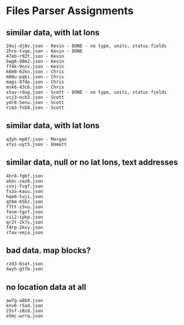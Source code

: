 # Files Parser Assignments

## similar data, with lat lons
```
24uj-dj8v.json - Kevin - DONE - no type, units, status fields
2hre-tvqe.json - Kevin - DONE
47eb-r92t.json - Kevin
bwg6-98m2.json - Kevin
f74k-9nzv.json - Kevin
k6m8-62kn.json - Chris
m88u-pqki.json - Chris
mags-97de.json - Chris
msk6-43c6.json - Chris
stav-rdug.json - Scott - DONE - no type, units, status fields
vcj3-ncb3.json - Scott
ydr8-5enu.json - Scott
rcm3-fn58.json - Scott
```

## similar data, with lat lons
```
q3yh-mp87.json - Morgan
xfyi-uyt5.json - Emmett
```
## similar data, null or no lat lons, text addresses
```
4hr8-fgbf.json
akhc-zaz6.json
cvnj-fvgf.json
fx3a-kauu.json
hqe6-tuji.json
qt6m-65bz.json
f7tt-z5vu.json
fesm-tgxf.json
cii2-ipkp.json
qr2t-2k7s.json
f4rp-2kvy.json
rfav-vmja.json
```

## bad data. map blocks?
```
rzd3-6sat.json
4wyh-gtfb.json
```

## no location data at all
```
aw7g-a8b9.json
knv6-r5ad.json
25sf-z8zd.json
e5mc-wrrq.json
```
